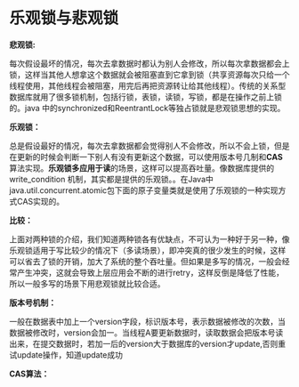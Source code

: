# 乐观锁与悲观锁

**悲观锁:**

每次假设最坏的情况，每次去拿数据时都认为别人会修改，所以每次拿数据都会上锁，这样当其他人想拿这个数据就会被阻塞直到它拿到锁（共享资源每次只给一个线程使用，其他线程会被阻塞，用完后再把资源转让给其他线程）。传统的关系型数据库就用了很多锁机制，包括行锁，表锁，读锁，写锁，都是在操作之前上锁的。java 中的synchronized和ReentrantLock等独占锁就是悲观锁思想的实现。

**乐观锁：**

总是假设最好的情况，每次去拿数据都会觉得别人不会修改，所以不会上锁，但是在更新的时候会判断一下别人有没有更新这个数据，可以使用版本号几制和**CAS**算法实现。**乐观锁多应用于读**的场景，这样可以提高吞吐量。像数据库提供的write_condition 机制，其实都是提供的乐观锁。。在Java中java.util.concurrent.atomic包下面的原子变量类就是使用了乐观锁的一种实现方式CAS实现的。

**比较：**

上面对两种锁的介绍，我们知道两种锁各有优缺点，不可认为一种好于另一种，像乐观锁适用于写比较少的情况下（多读场景），即冲突真的很少发生的时候，这样可以省去了锁的开销，加大了系统的整个吞吐量。但如果是多写的情况，一般会经常产生冲突，这就会导致上层应用会不断的进行retry，这样反倒是降低了性能，所以一般多写的场景下用悲观锁就比较合适。

**版本号机制：**

一般在数据表中加上一个version字段，标识版本号，表示数据被修改的次数，当数据被修改时，version会加一。当线程A要更新数据时，读取数据会把版本号读出来，在提交数据时，若加一后的version大于数据库的version才update,否则重试update操作，知道update成功

**CAS算法：**

